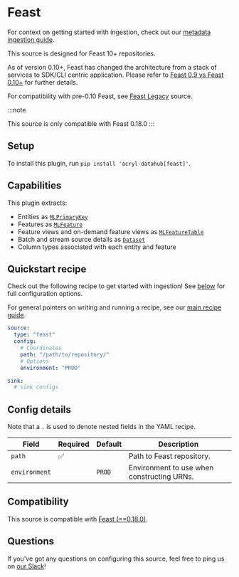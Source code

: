 # Feast

For context on getting started with ingestion, check out our [metadata ingestion guide](../README.md).

This source is designed for Feast 10+ repositories.

As of version 0.10+, Feast has changed the architecture from a stack of services to SDK/CLI centric application. Please refer to [Feast 0.9 vs Feast 0.10+](https://docs.feast.dev/project/feast-0.9-vs-feast-0.10+) for further details.

For compatibility with pre-0.10 Feast, see [Feast Legacy](feast_legacy.md) source.

:::note

This source is only compatible with Feast 0.18.0
:::

## Setup

To install this plugin, run `pip install 'acryl-datahub[feast]'`.

## Capabilities

This plugin extracts:

- Entities as [`MLPrimaryKey`](https://datahubproject.io/docs/graphql/objects#mlprimarykey)
- Features as [`MLFeature`](https://datahubproject.io/docs/graphql/objects#mlfeature)
- Feature views and on-demand feature views as [`MLFeatureTable`](https://datahubproject.io/docs/graphql/objects#mlfeaturetable)
- Batch and stream source details as [`Dataset`](https://datahubproject.io/docs/graphql/objects#dataset)
- Column types associated with each entity and feature

## Quickstart recipe

Check out the following recipe to get started with ingestion! See [below](#config-details) for full configuration options.

For general pointers on writing and running a recipe, see our [main recipe guide](../README.md#recipes).

```yaml
source:
  type: "feast"
  config:
    # Coordinates
    path: "/path/to/repository/"
    # Options
    environment: "PROD"

sink:
  # sink configs
```

## Config details

Note that a `.` is used to denote nested fields in the YAML recipe.

| Field         | Required | Default | Description                                |
| ------------- | -------- | ------- | ------------------------------------------ |
| `path`        | ✅       |         | Path to Feast repository.                  |
| `environment` |          | `PROD`  | Environment to use when constructing URNs. |

## Compatibility

This source is compatible with [Feast (==0.18.0)](https://github.com/feast-dev/feast/releases/tag/v0.18.0).

## Questions

If you've got any questions on configuring this source, feel free to ping us on [our Slack](https://slack.datahubproject.io/)!
